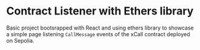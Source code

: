 # Contract Listener with Ethers library

Basic project bootsrapped with React and using ethers library to showcase a simple page listening `CallMessage` events of the xCall contract deployed on Sepolia.
